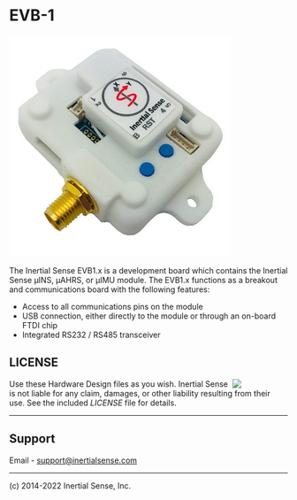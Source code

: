 # EVB-1

![evb-1](Images/evb-1-400x400.jpg)

The Inertial Sense EVB1.x is a development board which contains the Inertial Sense µINS, µAHRS, or µIMU module. The EVB1.x functions as a breakout and communications board with the following features:

- Access to all communications pins on the module
- USB connection, either directly to the module or through an on-board FTDI chip
- Integrated RS232 / RS485 transceiver

## LICENSE

<img src="https://www.oshwa.org/wp-content/uploads/2014/03/oshw-logo.svg" width="100" align="right" />

Use these Hardware Design files as you wish.  Inertial Sense is not liable for any claim, damages, or other liability resulting from their use.  See the included *LICENSE* file for details.

------

## Support

Email - support@inertialsense.com

------

(c) 2014-2022 Inertial Sense, Inc.
